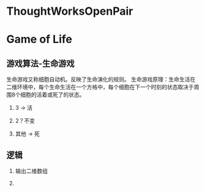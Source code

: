 # ThoughtWorksOpenPair

# Game of Life 

## 游戏算法-生命游戏

生命游戏又称细胞自动机。反映了生命演化的规则。
生命游戏原理：生命生活在二维环境中，每个生命生活在一个方格中，每个细胞在下一个时刻的状态取决于周围8个细胞的活着或死了的状态。

1. 3 -> 活 
2. 2？不变

3. 其他 -> 死

## 逻辑

1. 输出二维数组

2. 